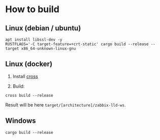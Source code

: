 # How to build

## Linux (debian / ubuntu)

```shell
apt install libssl-dev -y
RUSTFLAGS='-C target-feature=+crt-static' cargo build --release --target x86_64-unknown-linux-gnu
```

## Linux (docker)

1. Install [cross](https://github.com/cross-rs/cross)

2. Build:

```shell
cross build --release
```

Result will be here `target/[architecture]/zabbix-lld-ws`.

## Windows

```shell
cargo build --release
```